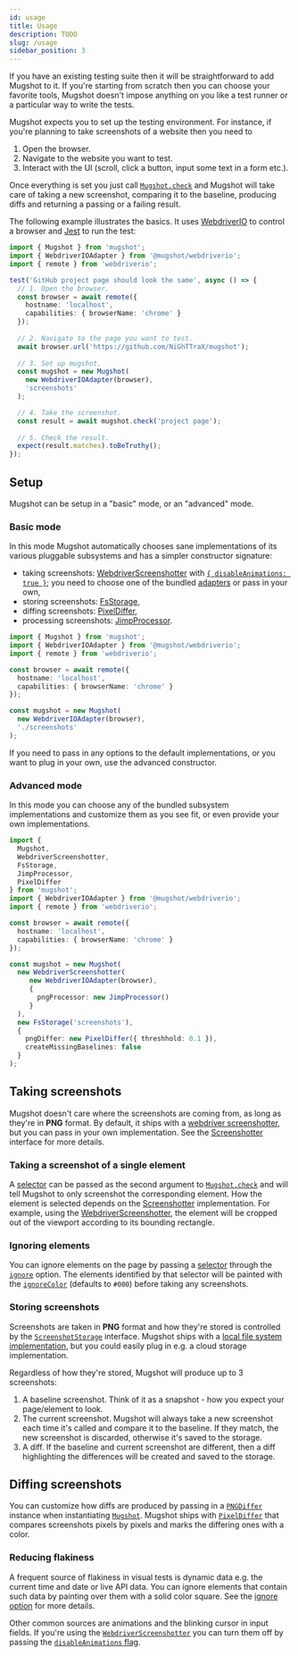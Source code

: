 ```yaml
---
id: usage
title: Usage
description: TODO
slug: /usage
sidebar_position: 3
---
```


If you have an existing testing suite then it will be straightforward to add Mugshot to it. If you're starting from scratch then you can choose your favorite tools, Mugshot doesn't impose anything on you like a test runner or a particular way to write the tests.

Mugshot expects you to set up the testing environment. For instance, if you're planning to take screenshots of a website then you need to

1. Open the browser.
1. Navigate to the website you want to test.
1. Interact with the UI (scroll, click a button, input some text in a form etc.).

Once everything is set you just call [`Mugshot.check`](api/classes/mugshot.Mugshot.md#check) and Mugshot will take care of taking a new screenshot, comparing it to the baseline, producing diffs and returning a passing or a failing result.

The following example illustrates the basics. It uses [WebdriverIO](https://webdriver.io/) to control a browser and [Jest](https://jestjs.io/) to run the test:

```typescript
import { Mugshot } from 'mugshot';
import { WebdriverIOAdapter } from '@mugshot/webdriverio';
import { remote } from 'webdriverio';

test('GitHub project page should look the same', async () => {
  // 1. Open the browser.
  const browser = await remote({
    hostname: 'localhost',
    capabilities: { browserName: 'chrome' }
  });
  
  // 2. Navigate to the page you want to test.
  await browser.url('https://github.com/NiGhTTraX/mugshot');
  
  // 3. Set up mugshot.
  const mugshot = new Mugshot(
    new WebdriverIOAdapter(browser),
    'screenshots'
  );

  // 4. Take the screenshot.
  const result = await mugshot.check('project page');
  
  // 5. Check the result.
  expect(result.matches).toBeTruthy();
});
```

## Setup

Mugshot can be setup in a "basic" mode, or an "advanced" mode.

### Basic mode

In this mode Mugshot automatically chooses sane implementations of its various pluggable subsystems and has a simpler constructor signature:

- taking screenshots: [WebdriverScreenshotter](api/classes/mugshot.WebdriverScreenshotter.md) with [`{ disableAnimations: true }`](api/interfaces/mugshot.WebdriverScreenshotterOptions.md#disableanimations); you need to choose one of the bundled [adapters](installation.md#adapters) or pass in your own,
- storing screenshots: [FsStorage](api/classes/mugshot.FsStorage.md),
- diffing screenshots: [PixelDiffer](api/classes/mugshot.PixelDiffer.md),
- processing screenshots: [JimpProcessor](api/classes/mugshot.JimpProcessor.md).

```typescript
import { Mugshot } from 'mugshot';
import { WebdriverIOAdapter } from '@mugshot/webdriverio';
import { remote } from 'webdriverio';

const browser = await remote({
  hostname: 'localhost',
  capabilities: { browserName: 'chrome' }
});

const mugshot = new Mugshot(
  new WebdriverIOAdapter(browser),
  './screenshots'
);
```

If you need to pass in any options to the default implementations, or you want to plug in your own, use the advanced constructor.

### Advanced mode

In this mode you can choose any of the bundled subsystem implementations and customize them as you see fit, or even provide your own implementations.

```typescript
import { 
  Mugshot,
  WebdriverScreenshotter,
  FsStorage,
  JimpProcessor,
  PixelDiffer
} from 'mugshot';
import { WebdriverIOAdapter } from '@mugshot/webdriverio';
import { remote } from 'webdriverio';

const browser = await remote({
  hostname: 'localhost',
  capabilities: { browserName: 'chrome' }
});

const mugshot = new Mugshot(
  new WebdriverScreenshotter(
     new WebdriverIOAdapter(browser),
     { 
       pngProcessor: new JimpProcessor()
     }
  ),
  new FsStorage('screenshots'),
  {
    pngDiffer: new PixelDiffer({ threshhold: 0.1 }),
    createMissingBaselines: false
  }
);
```

## Taking screenshots

Mugshot doesn't care where the screenshots are coming from, as long as they're in **PNG** format. By default, it ships with a [webdriver screenshotter](api/classes/mugshot.WebdriverScreenshotter.md), but you can pass in your own implementation. See the [Screenshotter](api/interfaces/mugshot.Screenshotter.md) interface for more details.

### Taking a screenshot of a single element

A [selector](api/types/mugshot.MugshotSelector.md) can be passed as the second argument to [`Mugshot.check`](api/classes/mugshot.Mugshot.md#check) and will tell Mugshot to only screenshot the corresponding element. How the element is selected depends on the [Screenshotter](api/interfaces/mugshot.Screenshotter.md) implementation. For example, using the [WebdriverScreenshotter](api/classes/mugshot.WebdriverScreenshotter.md), the element will be cropped out of the viewport according to its bounding rectangle.

### Ignoring elements

You can ignore elements on the page by passing a [selector](api/types/mugshot.MugshotSelector.md) through the [`ignore`](api/interfaces/mugshot.ScreenshotOptions.md#ignore) option. The elements identified by that selector will be painted with the [`ignoreColor`](api/interfaces/mugshot.ScreenshotOptions.md#ignorecolor) (defaults to `#000`) before taking any screenshots.

### Storing screenshots

Screenshots are taken in **PNG** format and how they're stored is controlled by the [`ScreenshotStorage`](api/interfaces/mugshot.ScreenshotStorage.md) interface. Mugshot ships with a [local file system implementation](api/classes/mugshot.FsStorage.md), but you could easily plug in e.g. a cloud storage implementation.

Regardless of how they're stored, Mugshot will produce up to 3 screenshots:

1. A baseline screenshot. Think of it as a snapshot - how you expect your page/element to look.
2. The current screenshot. Mugshot will always take a new screenshot each time it's called and compare it to the baseline. If they match, the new screenshot is discarded, otherwise it's saved to the storage.
3. A diff. If the baseline and current screenshot are different, then a diff highlighting the differences will be created and saved to the storage.

## Diffing screenshots

You can customize how diffs are produced by passing in a [`PNGDiffer`](api/interfaces/mugshot.PNGDiffer.md) instance when instantiating [`Mugshot`](api/classes/mugshot.Mugshot.md). Mugshot ships with [`PixelDiffer`](api/classes/mugshot.PixelDiffer.md) that compares screenshots pixels by pixels and marks the differing ones with a color.

### Reducing flakiness

A frequent source of flakiness in visual tests is dynamic data e.g. the current time and date or live API data. You can ignore elements that contain such data by painting over them with a solid color square. See the [ignore option](#ignoring-elements) for more details.

Other common sources are animations and the blinking cursor in input fields. If you're using the [`WebdriverScreenshotter`](api/classes/mugshot.WebdriverScreenshotter.md) you can turn them off by passing the [`disableAnimations` flag](api/interfaces/mugshot.WebdriverScreenshotterOptions.md#disableanimations).
